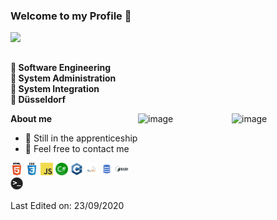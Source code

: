 <h3 title="welcome"> Welcome to my Profile 👋</h3>


<img src="https://komarev.com/ghpvc/?username=ZamranxD&color=red" align="left">
<br />
<br />

**🚀 Software Engineering**<br />
**🚀 System Administration**<br />
**🚀 System Integration**<br />
**📍 Düsseldorf**


  <img align="right" alt="image" src="https://cdn.icon-icons.com/icons2/1367/PNG/512/32officeicons-31_89708.png" width="150px" height="150px"/>
    <img align="right" alt="image" src="https://assets.zabbix.com/img/brands/active_directory.svg" width="150px" height="150px"/>

**About me**
- 💼 Still in the apprenticeship
- 💬 Feel free to contact me


<code><img height="20" src="https://raw.githubusercontent.com/github/explore/80688e429a7d4ef2fca1e82350fe8e3517d3494d/topics/html/html.png"></code>
<code><img height="20" src="https://raw.githubusercontent.com/github/explore/80688e429a7d4ef2fca1e82350fe8e3517d3494d/topics/css/css.png"></code>
<code><img height="20" src="https://raw.githubusercontent.com/github/explore/80688e429a7d4ef2fca1e82350fe8e3517d3494d/topics/javascript/javascript.png"></code>
<code><img height="20" src="https://raw.githubusercontent.com/github/explore/80688e429a7d4ef2fca1e82350fe8e3517d3494d/topics/csharp/csharp.png"></code>
<code><img height="20" src="https://raw.githubusercontent.com/github/explore/80688e429a7d4ef2fca1e82350fe8e3517d3494d/topics/cpp/cpp.png"></code>
<code><img height="20" src="https://raw.githubusercontent.com/github/explore/80688e429a7d4ef2fca1e82350fe8e3517d3494d/topics/mysql/mysql.png"></code>
<code><img height="20" src="https://raw.githubusercontent.com/github/explore/80688e429a7d4ef2fca1e82350fe8e3517d3494d/topics/sql/sql.png"></code>
<code><img height="20" src="https://raw.githubusercontent.com/github/explore/80688e429a7d4ef2fca1e82350fe8e3517d3494d/topics/bash/bash.png"></code>
<code><img height="20" src="https://raw.githubusercontent.com/github/explore/80688e429a7d4ef2fca1e82350fe8e3517d3494d/topics/terminal/terminal.png"></code>
 

Last Edited on: 23/09/2020

